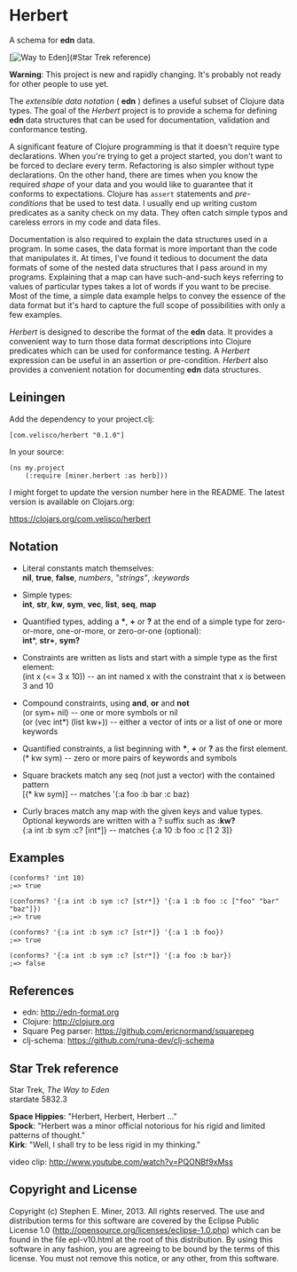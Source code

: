 # Herbert

A schema for **edn** data.

[![Way to Eden](https://github.com/miner/herbert/raw/master/img/way-to-eden.png)](#Star Trek reference)

__Warning__: This project is new and rapidly changing.  It's probably not ready for other people to use yet.

The _extensible data notation_ ( **edn** ) defines a useful subset of Clojure data types.  The goal
of the *Herbert* project is to provide a schema for defining **edn** data structures that can be
used for documentation, validation and conformance testing.

A significant feature of Clojure programming is that it doesn't require type declarations.  When
you're trying to get a project started, you don't want to be forced to declare every term.
Refactoring is also simpler without type declarations.  On the other hand, there are times when you
know the required *shape* of your data and you would like to guarantee that it conforms to
expectations.  Clojure has `assert` statements and *pre-conditions* that be used to test data.  I
usually end up writing custom predicates as a sanity check on my data.  They often catch simple
typos and careless errors in my code and data files.

Documentation is also required to explain the data structures used in a program.  In some cases, the
data format is more important than the code that manipulates it.  At times, I've found it tedious to
document the data formats of some of the nested data structures that I pass around in my programs.
Explaining that a map can have such-and-such keys referring to values of particular types takes a
lot of words if you want to be precise.  Most of the time, a simple data example helps to convey the
essence of the data format but it's hard to capture the full scope of possibilities with only a few
examples.

*Herbert* is designed to describe the format of the **edn** data.  It provides a convenient way to
turn those data format descriptions into Clojure predicates which can be used for conformance
testing.  A *Herbert* expression can be useful in an assertion or pre-condition.  *Herbert* also
provides a convenient notation for documenting **edn** data structures.


## Leiningen

Add the dependency to your project.clj:

    [com.velisco/herbert "0.1.0"]

In your source:

    (ns my.project
		(:require [miner.herbert :as herb]))

I might forget to update the version number here in the README.  The latest version is available on
Clojars.org:

https://clojars.org/com.velisco/herbert

## Notation

* Literal constants match themselves: <BR>
**nil**, **true**, **false**, *numbers*, *"strings"*, *:keywords*

* Simple types: <BR>
**int**, **str**, **kw**, **sym**, **vec**, **list**, **seq**, **map**

* Quantified types, adding a __*__, __+__ or __?__ at the end of a simple type for zero-or-more,
  one-or-more, or zero-or-one (optional): <BR>
**int***, **str+**, **sym?**
  
* Constraints are written as lists and start with a simple type as the first element: <BR>
(int x (<= 3 x 10)) -- an int named x with the constraint that x is between 3 and 10
	
* Compound constraints, using **and**, **or** and **not** <BR>
(or sym+ nil)  -- one or more symbols or nil <BR>
(or (vec int*) (list kw+))  -- either a vector of ints or a list of one or more keywords

* Quantified constraints, a list beginning with __*__, __+__ or __?__ as the first element. <BR>
(* kw sym)  -- zero or more pairs of keywords and symbols

* Square brackets match any seq (not just a vector) with the contained pattern <BR>
[(* kw sym)]  -- matches '(:a foo :b bar :c baz)

* Curly braces match any map with the given keys and value types.  Optional keywords are written
  with a ? suffix such as **:kw?** <BR>
{:a int :b sym :c? [int*]}  -- matches {:a 10 :b foo :c [1 2 3]}


## Examples

    (conforms? 'int 10)
	;=> true
	
	(conforms? '{:a int :b sym :c? [str*]} '{:a 1 :b foo :c ["foo" "bar" "baz"]})
	;=> true

	(conforms? '{:a int :b sym :c? [str*]} '{:a 1 :b foo})
	;=> true

	(conforms? '{:a int :b sym :c? [str*]} '{:a foo :b bar})
	;=> false
	
## References

* edn: http://edn-format.org
* Clojure: http://clojure.org
* Square Peg parser:  https://github.com/ericnormand/squarepeg
* clj-schema:  https://github.com/runa-dev/clj-schema


## Star Trek reference

Star Trek, _The Way to Eden_  
stardate 5832.3

**Space Hippies**: "Herbert, Herbert, Herbert ..."  
**Spock**: "Herbert was a minor official notorious for his rigid and limited patterns of thought."  
**Kirk**: "Well, I shall try to be less rigid in my thinking."  

video clip:  http://www.youtube.com/watch?v=PQONBf9xMss


## Copyright and License

Copyright (c) Stephen E. Miner, 2013. All rights reserved.
The use and distribution terms for this software are covered by the
Eclipse Public License 1.0 (http://opensource.org/licenses/eclipse-1.0.php)
which can be found in the file epl-v10.html at the root of this distribution.
By using this software in any fashion, you are agreeing to be bound by
the terms of this license.
You must not remove this notice, or any other, from this software.
